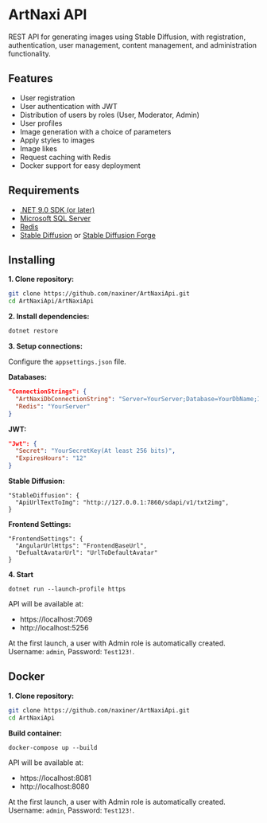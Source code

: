 # ArtNaxi API

REST API for generating images using Stable Diffusion, with registration, authentication, user management, content management, and administration functionality.

## Features

- User registration
- User authentication with JWT
- Distribution of users by roles (User, Moderator, Admin)
- User profiles
- Image generation with a choice of parameters
- Apply styles to images
- Image likes
- Request caching with Redis
- Docker support for easy deployment

## Requirements

- [.NET 9.0 SDK (or later)](https://dotnet.microsoft.com/en-us/download/dotnet/9.0)
- [Microsoft SQL Server](https://www.microsoft.com/en-us/sql-server/sql-server-downloads)
- [Redis](https://hub.docker.com/_/redis)
- [Stable Diffusion](https://github.com/AUTOMATIC1111/stable-diffusion-webui) or [Stable Diffusion Forge](https://github.com/lllyasviel/stable-diffusion-webui-forge)

## Installing

**1. Clone repository:**
```bash
git clone https://github.com/naxiner/ArtNaxiApi.git
cd ArtNaxiApi/ArtNaxiApi
```

**2. Install dependencies:**
```bash
dotnet restore
```

**3. Setup connections:**

Configure the `appsettings.json` file.

**Databases:**
```json
"ConnectionStrings": {
  "ArtNaxiDbConnectionString": "Server=YourServer;Database=YourDbName;Integrated Security=True;Encrypt=True;TrustServerCertificate=True",
  "Redis": "YourServer"
}
```

**JWT:**
```json
"Jwt": {
  "Secret": "YourSecretKey(At least 256 bits)",
  "ExpiresHours": "12"
}
```

**Stable Diffusion:**
```
"StableDiffusion": {
  "ApiUrlTextToImg": "http://127.0.0.1:7860/sdapi/v1/txt2img",
}
```

**Frontend Settings:**
```
"FrontendSettings": {
  "AngularUrlHttps": "FrontendBaseUrl",
  "DefualtAvatarUrl": "UrlToDefaultAvatar"
}
```

**4. Start**
```
dotnet run --launch-profile https
```
API will be available at: 
- https://localhost:7069
- http://localhost:5256

At the first launch, a user with Admin role is automatically created.
Username: `admin`, Password: `Test123!`.

## Docker

**1. Clone repository:**
```bash
git clone https://github.com/naxiner/ArtNaxiApi.git
cd ArtNaxiApi
```

**Build container:**
```
docker-compose up --build
```

API will be available at: 
- https://localhost:8081
- http://localhost:8080

At the first launch, a user with Admin role is automatically created.
Username: `admin`, Password: `Test123!`.
